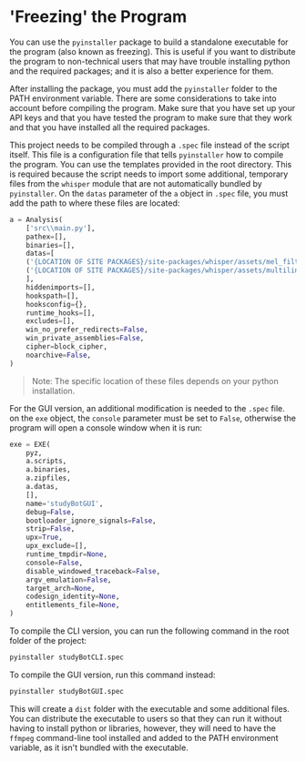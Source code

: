 # 'Freezing' the Program

You can use the `pyinstaller` package to build a standalone executable for the program (also known as freezing). This is useful if you want to distribute the program to non-technical users that may have trouble installing python and the required packages; and it is also a better experience for them.

After installing the package, you must add the `pyinstaller` folder to the PATH environment variable. There are some considerations to take into account before compiling the program. Make sure that you have set up your API keys and that you have tested the program to make sure that they work and that you have installed all the required packages.

This project needs to be compiled through a `.spec` file instead of the script itself.
This file is a configuration file that tells `pyinstaller` how to compile the program. You can use the templates provided in the root directory. This is required because the script needs to import some additional, temporary files from the `whisper` module that are not automatically bundled by `pyinstaller`. On the `datas` parameter of the `a` object in `.spec` file, you must add the path to where these files are located:

```python
a = Analysis(
    ['src\\main.py'],
    pathex=[],
    binaries=[],
    datas=[
    ('{LOCATION OF SITE PACKAGES}/site-packages/whisper/assets/mel_filters.npz', 'whisper/assets'),
    ('{LOCATION OF SITE PACKAGES}/site-packages/whisper/assets/multilingual.tiktoken', 'whisper/assets')
    ],
    hiddenimports=[],
    hookspath=[],
    hooksconfig={},
    runtime_hooks=[],
    excludes=[],
    win_no_prefer_redirects=False,
    win_private_assemblies=False,
    cipher=block_cipher,
    noarchive=False,
)
```

>Note: The specific location of these files depends on your python installation.

For the GUI version, an additional modification is needed to the `.spec` file. on the `exe` object, the `console` parameter must be set to `False`, otherwise the program will open a console window when it is run:

```python
exe = EXE(
    pyz,
    a.scripts,
    a.binaries,
    a.zipfiles,
    a.datas,
    [],
    name='studyBotGUI',
    debug=False,
    bootloader_ignore_signals=False,
    strip=False,
    upx=True,
    upx_exclude=[],
    runtime_tmpdir=None,
    console=False,
    disable_windowed_traceback=False,
    argv_emulation=False,
    target_arch=None,
    codesign_identity=None,
    entitlements_file=None,
)
```

To compile the CLI version, you can run the following command in the root folder of the project:

```bash
pyinstaller studyBotCLI.spec
```

To compile the GUI version, run this command instead:

```bash
pyinstaller studyBotGUI.spec
```

This will create a `dist` folder with the executable and some additional files. You can distribute the executable to users so that they can run it without having to install python or libraries, however, they will need to have the `ffmpeg` command-line tool installed and added to the PATH environment variable, as it isn't bundled with the executable.